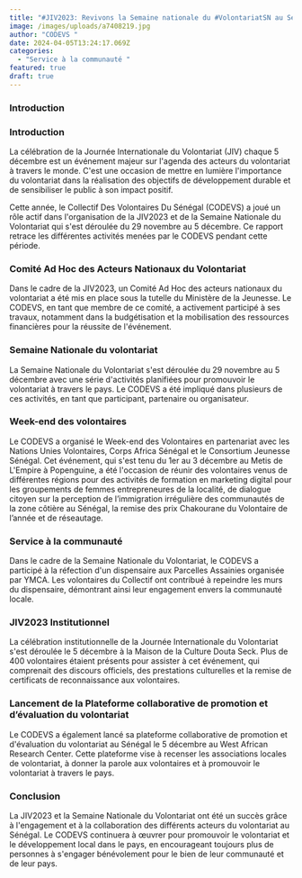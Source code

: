 ```yaml
---
title: "#JIV2023: Revivons la Semaine nationale du #VolontariatSN au Sénégal "
image: /images/uploads/a7408219.jpg
author: "CODEVS "
date: 2024-04-05T13:24:17.069Z
categories:
  - "Service à la communauté "
featured: true
draft: true
---
```


### Introduction
### Introduction

La célébration de la Journée Internationale du Volontariat (JIV) chaque 5 décembre est un événement majeur sur l'agenda des acteurs du volontariat à travers le monde. C'est une occasion de mettre en lumière l'importance du volontariat dans la réalisation des objectifs de développement durable et de sensibiliser le public à son impact positif.

Cette année, le Collectif Des Volontaires Du Sénégal (CODEVS) a joué un rôle actif dans l'organisation de la JIV2023 et de la Semaine Nationale du Volontariat qui s'est déroulée du 29 novembre au 5 décembre. Ce rapport retrace les différentes activités menées par le CODEVS pendant cette période.


### Comité Ad Hoc des Acteurs Nationaux du Volontariat 

Dans le cadre de la JIV2023, un Comité Ad Hoc des acteurs nationaux du volontariat a été mis en place sous la tutelle du Ministère de la Jeunesse. Le CODEVS, en tant que membre de ce comité, a activement participé à ses travaux, notamment dans la budgétisation et la mobilisation des ressources financières pour la réussite de l'événement.

### Semaine Nationale du volontariat

La Semaine Nationale du Volontariat s'est déroulée du 29 novembre au 5 décembre avec une série d'activités planifiées pour promouvoir le volontariat à travers le pays. Le CODEVS a été impliqué dans plusieurs de ces activités, en tant que participant, partenaire ou organisateur.

### Week-end des volontaires

Le CODEVS a organisé le Week-end des Volontaires en partenariat avec les Nations Unies Volontaires, Corps Africa Sénégal et le Consortium Jeunesse Sénégal. Cet événement, qui s'est tenu du 1er au 3 décembre au Metis de L'Empire à Popenguine, a été l'occasion de réunir des volontaires venus de différentes régions pour des activités de formation en marketing digital pour les groupements de femmes entrepreneures de la localité, de dialogue citoyen sur la perception de l’immigration irrégulière des communautés de la zone côtière au Sénégal, la remise des prix Chakourane du Volontaire de l’année et de réseautage.

### Service à la communauté

Dans le cadre de la Semaine Nationale du Volontariat, le CODEVS a participé à la réfection d'un dispensaire aux Parcelles Assainies organisée par YMCA. Les volontaires du Collectif ont contribué à repeindre les murs du dispensaire, démontrant ainsi leur engagement envers la communauté locale.

### JIV2023 Institutionnel

La célébration institutionnelle de la Journée Internationale du Volontariat s'est déroulée le 5 décembre à la Maison de la Culture Douta Seck. Plus de 400 volontaires étaient présents pour assister à cet événement, qui comprenait des discours officiels, des prestations culturelles et la remise de certificats de reconnaissance aux volontaires.

### Lancement de la Plateforme collaborative de promotion et d’évaluation du volontariat

Le CODEVS a également lancé sa plateforme collaborative de promotion et d'évaluation du volontariat au Sénégal le 5 décembre au West African Research Center. Cette plateforme vise à recenser les associations locales de volontariat, à donner la parole aux volontaires et à promouvoir le volontariat à travers le pays.

### Conclusion

La JIV2023 et la Semaine Nationale du Volontariat ont été un succès grâce à l'engagement et à la collaboration des différents acteurs du volontariat au Sénégal. Le CODEVS continuera à œuvrer pour promouvoir le volontariat et le développement local dans le pays, en encourageant toujours plus de personnes à s'engager bénévolement pour le bien de leur communauté et de leur pays.
